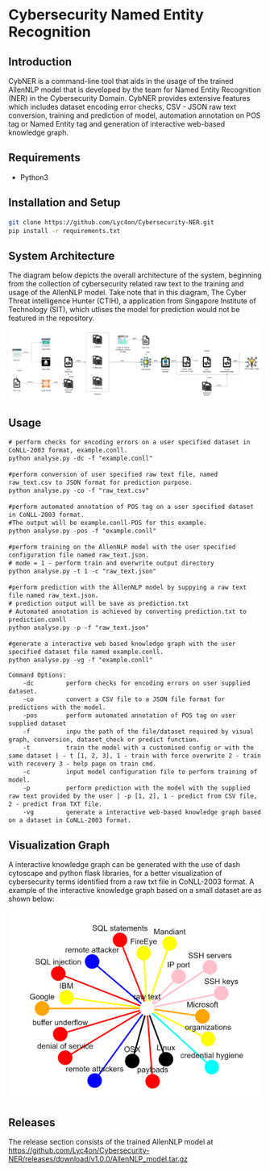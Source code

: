 
# Cybersecurity Named Entity Recognition
## Introduction
CybNER is a command-line tool that aids in the usage of the trained AllenNLP model that is developed by the team for Named Entity Recognition (NER) in the Cybersecurity Domain. CybNER provides extensive features which includes dataset encoding error checks, CSV - JSON raw text conversion, training and prediction of model, automation annotation on POS tag or Named Entity tag and generation of interactive web-based knowledge graph.
## Requirements
- Python3
## Installation and Setup 
 ```bash
git clone https://github.com/Lyc4on/Cybersecurity-NER.git
pip install -r requirements.txt
```
## System Architecture
The diagram below depicts the overall architecture of the system, beginning from the collection of cybersecurity related raw text to the training and usage of the AllenNLP model. Take note that in this diagram, The Cyber Threat intelligence Hunter (CTIH), a application from Singapore Institute of Technology (SIT), which utlises the model for prediction would not be featured in the repository.

![](images/Project_Architecture.png)

## Usage
```
# perform checks for encoding errors on a user specified dataset in CoNLL-2003 format, example.conll.
python analyse.py -dc -f "example.conll"

#perform conversion of user specified raw text file, named raw_text.csv to JSON format for prediction purpose.
python analyse.py -co -f "raw_text.csv"

#perform automated annotation of POS tag on a user specified dataset in CoNLL-2003 format.
#The output will be example.conll-POS for this example.
python analyse.py -pos -f "example.conll"

#perform training on the AllenNLP model with the user specified configuration file named raw_text.json.
# mode = 1 - perform train and overwrite output directory
python analyse.py -t 1 -c "raw_text.json"

#perform prediction with the AllenNLP model by suppying a raw text file named raw_text.json.
# prediction output will be save as prediction.txt
# Automated annotation is achieved by converting prediction.txt to prediction.conll
python analyse.py -p -f "raw_text.json"

#generate a interactive web based knowledge graph with the user specified dataset file named example.conll.
python analyse.py -vg -f "example.conll"

```

```
Command Options:
    -dc         perform checks for encoding errors on user supplied dataset.
    -co         convert a CSV file to a JSON file format for predictions with the model.
    -pos        perform automated annotation of POS tag on user supplied dataset
    -f          inpu the path of the file/dataset required by visual graph, conversion, dataset_check or predict function.
    -t          train the model with a customised config or with the same dataset | - t [1, 2, 3], 1 - train with force overwrite 2 - train with recovery 3 - help page on train cmd.
    -c          input model configuration file to perform training of model.
    -p          perform prediction with the model with the supplied raw text provided by the user | -p [1, 2], 1 - predict from CSV file, 2 - predict from TXT file.
    -vg         generate a interactive web-based knowledge graph based on a dataset in CoNLL-2003 format.
```

## Visualization Graph 
 A interactive knowledge graph can be generated with the use of dash cytoscape and python flask libraries, for a better visualization of cybersecurity terms identified from a raw txt file in CoNLL-2003 format. A example of the interactive knowledge graph based on a small dataset are as shown below:

![](images/Knowledge_Graph.png)

## Releases
The release section consists of the trained AllenNLP model at https://github.com/Lyc4on/Cybersecurity-NER/releases/download/v1.0.0/AllenNLP_model.tar.gz

